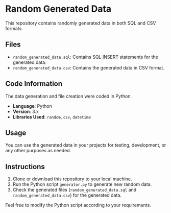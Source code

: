 # Random Generated Data

This repository contains randomly generated data in both SQL and CSV formats.

## Files

- `random_generated_data.sql`: Contains SQL INSERT statements for the generated data.
- `random_generated_data.csv`: Contains the generated data in CSV format.

## Code Information

The data generation and file creation were coded in Python.

- **Language**: Python
- **Version**: 3.x
- **Libraries Used**: `random`, `csv`, `datetime`

## Usage

You can use the generated data in your projects for testing, development, or any other purposes as needed.

## Instructions

1. Clone or download this repository to your local machine.
2. Run the Python script `generator.py` to generate new random data.
3. Check the generated files (`random_generated_data.sql` and `random_generated_data.csv`) for the generated data.

Feel free to modify the Python script according to your requirements.
